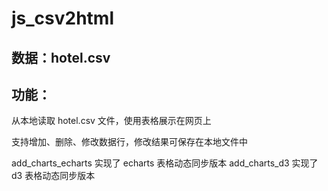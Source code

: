 # js_csv2html

## 数据：hotel.csv

## 功能：

从本地读取 hotel.csv 文件，使用表格展示在网页上

支持增加、删除、修改数据行，修改结果可保存在本地文件中

add_charts_echarts 实现了 echarts 表格动态同步版本
add_charts_d3 实现了 d3 表格动态同步版本
